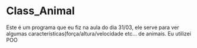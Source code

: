 # Class_Animal
Este é um programa que eu fiz na aula do dia 31/03, ele serve para ver algumas características(força/altura/velocidade etc... de animais. Eu utilizei POO
